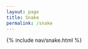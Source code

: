 ```yaml
---
layout: page
title: Snake
permalink: /snake
---
```


{% include nav/snake.html %}

<script src="https://utteranc.es/client.js"
        repo="YusufK-25/yusuf_2025"
        issue-term="title"
        label="blogpost-comment"
        theme="github-dark"
        crossorigin="anonymous"
        async>
</script>
